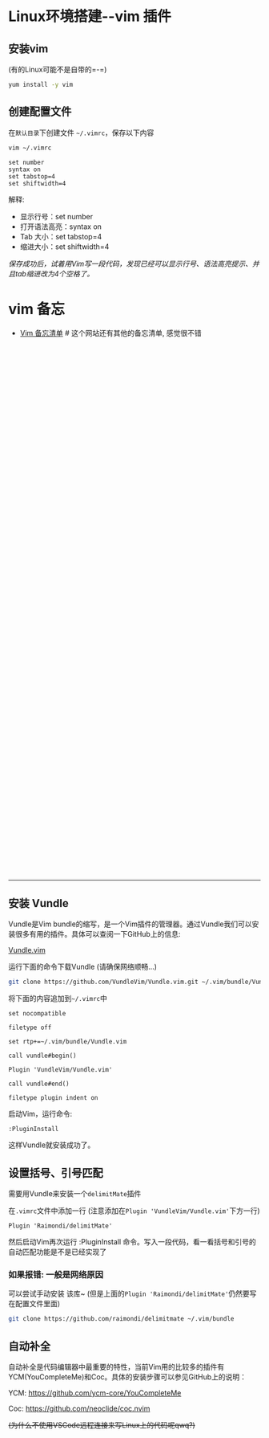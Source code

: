 # Linux环境搭建--vim 插件

## 安装vim
(有的Linux可能不是自带的=-=)

```Bash
yum install -y vim
```

## 创建配置文件

在`默认目录`下创建文件 `~/.vimrc`，保存以下内容

```Bash
vim ~/.vimrc
```

```文本
set number
syntax on
set tabstop=4
set shiftwidth=4
```

解释:

- 显示行号：set number
- 打开语法高亮：syntax on
- Tab 大小：set tabstop=4
- 缩进大小：set shiftwidth=4

*保存成功后，试着用Vim写一段代码，发现已经可以显示行号、语法高亮提示、并且tab缩进改为4个空格了。*

# vim 备忘

- [Vim 备忘清单](https://quickref.me/zh-CN/docs/vim.html) # 这个网站还有其他的备忘清单, 感觉很不错



<div style="margin-top: 1080px;">

---
</div>

## 安装 Vundle

Vundle是Vim bundle的缩写，是一个Vim插件的管理器。通过Vundle我们可以安装很多有用的插件。具体可以查阅一下GitHub上的信息:

[Vundle.vim](https://github.com/VundleVim/Vundle.vim#about)

运行下面的命令下载Vundle (请确保网络顺畅...)

```Bash
git clone https://github.com/VundleVim/Vundle.vim.git ~/.vim/bundle/Vundle.vim
```

将下面的内容追加到`~/.vimrc`中

```文本
set nocompatible

filetype off   

set rtp+=~/.vim/bundle/Vundle.vim

call vundle#begin()

Plugin 'VundleVim/Vundle.vim'

call vundle#end()            

filetype plugin indent on
```

启动Vim，运行命令:

`:PluginInstall`

这样Vundle就安装成功了。

## 设置括号、引号匹配

需要用Vundle来安装一个`delimitMate`插件

在`.vimrc`文件中添加一行 (注意添加在`Plugin 'VundleVim/Vundle.vim'`下方一行)

```文本 
Plugin 'Raimondi/delimitMate'
```

然后启动Vim再次运行 :PluginInstall 命令。写入一段代码，看一看括号和引号的自动匹配功能是不是已经实现了

### 如果报错: 一般是网络原因

可以尝试手动安装 该库~ (但是上面的`Plugin 'Raimondi/delimitMate'`仍然要写在配置文件里面)

```Bash
git clone https://github.com/raimondi/delimitmate ~/.vim/bundle
```

## 自动补全

自动补全是代码编辑器中最重要的特性，当前Vim用的比较多的插件有YCM(YouCompleteMe)和Coc。具体的安装步骤可以参见GitHub上的说明：

YCM: https://github.com/ycm-core/YouCompleteMe

Coc: https://github.com/neoclide/coc.nvim

~~(为什么不使用VSCode远程连接来写Linux上的代码呢qwq?)~~